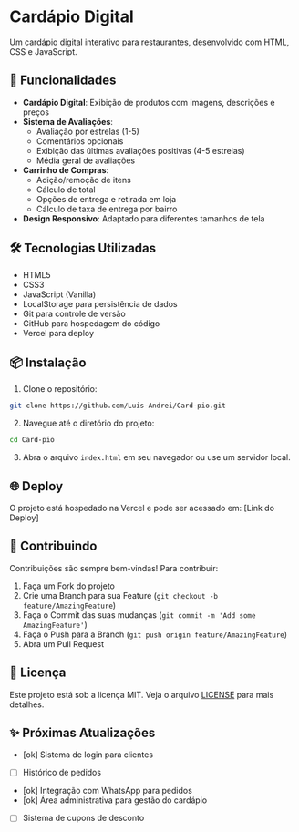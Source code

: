 # Cardápio Digital

Um cardápio digital interativo para restaurantes, desenvolvido com HTML, CSS e JavaScript.

## 🚀 Funcionalidades

- **Cardápio Digital**: Exibição de produtos com imagens, descrições e preços
- **Sistema de Avaliações**: 
  - Avaliação por estrelas (1-5)
  - Comentários opcionais
  - Exibição das últimas avaliações positivas (4-5 estrelas)
  - Média geral de avaliações
- **Carrinho de Compras**:
  - Adição/remoção de itens
  - Cálculo de total
  - Opções de entrega e retirada em loja
  - Cálculo de taxa de entrega por bairro
- **Design Responsivo**: Adaptado para diferentes tamanhos de tela

## 🛠️ Tecnologias Utilizadas

- HTML5
- CSS3
- JavaScript (Vanilla)
- LocalStorage para persistência de dados
- Git para controle de versão
- GitHub para hospedagem do código
- Vercel para deploy

## 📦 Instalação

1. Clone o repositório:
```bash
git clone https://github.com/Luis-Andrei/Card-pio.git
```

2. Navegue até o diretório do projeto:
```bash
cd Card-pio
```

3. Abra o arquivo `index.html` em seu navegador ou use um servidor local.

## 🌐 Deploy

O projeto está hospedado na Vercel e pode ser acessado em: [Link do Deploy]

## 🤝 Contribuindo

Contribuições são sempre bem-vindas! Para contribuir:

1. Faça um Fork do projeto
2. Crie uma Branch para sua Feature (`git checkout -b feature/AmazingFeature`)
3. Faça o Commit das suas mudanças (`git commit -m 'Add some AmazingFeature'`)
4. Faça o Push para a Branch (`git push origin feature/AmazingFeature`)
5. Abra um Pull Request

## 📝 Licença

Este projeto está sob a licença MIT. Veja o arquivo [LICENSE](LICENSE) para mais detalhes.

## ✨ Próximas Atualizações

- [ok] Sistema de login para clientes
- [ ] Histórico de pedidos
- [ok] Integração com WhatsApp para pedidos
- [ok] Área administrativa para gestão do cardápio
- [ ] Sistema de cupons de desconto 